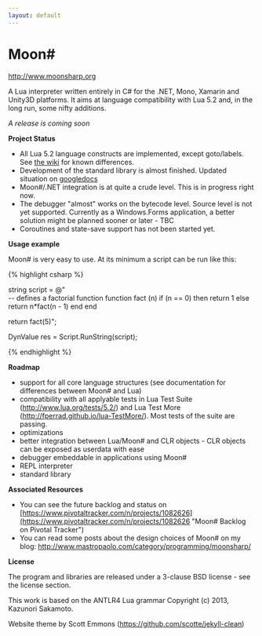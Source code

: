 ```yaml
---
layout: default
---
```

Moon# 
========= 
http://www.moonsharp.org


A Lua interpreter written entirely in C# for the .NET, Mono, Xamarin and Unity3D platforms.
It aims at language compatibility with Lua 5.2 and, in the long run, some nifty additions.

*A release is coming soon*



**Project Status**
 
* All Lua 5.2 language constructs are implemented, except goto/labels. See [the wiki](https://github.com/xanathar/moonsharp/wiki/Differences-between-Moon%23-and-Lua) for known differences.
* Development of the standard library is almost finished. Updated situation on [googledocs](https://docs.google.com/spreadsheets/d/1Iw8YMSY8N0tGEyaD-vmmJnlaQ5te4P4CqTXYpEiSEL8/edit#gid=0)
* Moon#/.NET integration is at quite a crude level. This is in progress right now.
* The debugger "almost" works on the bytecode level. Source level is not yet supported. Currently as a Windows.Forms application, a better solution might be planned sooner or later - TBC
* Coroutines and state-save support has not been started yet.
 
**Usage example**

Moon# is very easy to use. At its minimum a script can be run like this:

{% highlight csharp %}
 
string script = @"    
-- defines a factorial function
function fact (n)
	if (n == 0) then
		return 1
	else
		return n*fact(n - 1)
	end
end

return fact(5)";

DynValue res = Script.RunString(script);

{% endhighlight %}

 

**Roadmap**

* support for all core language structures (see documentation for differences between Moon# and Lua)
* compatibility with all applyable tests in Lua Test Suite (http://www.lua.org/tests/5.2/) and Lua Test More (http://fperrad.github.io/lua-TestMore/). Most tests of the suite are passing.
* optimizations 
* better integration between Lua/Moon# and CLR objects - CLR objects can be exposed as userdata with ease
* debugger embeddable in applications using Moon# 
* REPL interpreter
* standard library  

**Associated Resources**

* You can see the future backlog and status on [https://www.pivotaltracker.com/n/projects/1082626](https://www.pivotaltracker.com/n/projects/1082626 "Moon# Backlog on Pivotal Tracker")
* You can read some posts about the design choices of Moon# on my blog: http://www.mastropaolo.com/category/programming/moonsharp/


**License**

The program and libraries are released under a 3-clause BSD license - see the license section.

This work is based on the ANTLR4 Lua grammar Copyright (c) 2013, Kazunori Sakamoto.

Website theme by Scott Emmons (https://github.com/scotte/jekyll-clean)
